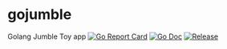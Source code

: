 # gojumble
Golang Jumble Toy app
[![Go Report Card](https://goreportcard.com/badge/github.com/chwilk/gojumble?style=flat-square)](https://goreportcard.com/report/github.com/chwilk/gojumble)
[![Go Doc](https://img.shields.io/badge/godoc-reference-blue.svg?style=flat-square)](http://godoc.org/github.com/chwilk/gojumble)
[![Release](https://img.shields.io/github/release/chwilk/gojumble.svg?style=flat-square)](https://github.com/chwilk/gojumble/releases/latest)
